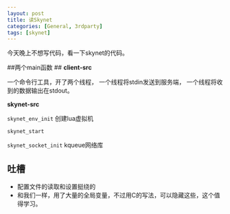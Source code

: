 ```yaml
---
layout: post
title: 读Skynet
categories: [General, 3rdparty]
tags: [skynet]
---
```


今天晚上不想写代码，看一下skynet的代码。

##两个main函数 ##
**client-src** 

一个命令行工具，开了两个线程，
一个线程将stdin发送到服务端，
一个线程将收到的数据输出在stdout。

**skynet-src**

`skynet_env_init` 创建lua虚拟机

`skynet_start` 

`skynet_socket_init` kqueue网络库

## 吐槽 ##

- 配置文件的读取和设置挺绕的
- 和我们一样，用了大量的全局变量，不过用C的写法，可以隐藏这些，这个值得学习。
